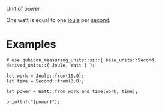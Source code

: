 Unit of power

One watt is equal to one [joule](crate::si::derived_units::Joule) per [second](crate::si::base_units::Second).

# Examples
```
# use qubicon_measuring_units::si::{ base_units::Second, derived_units::{ Joule, Watt } };

let work = Joule::from(15.0);
let time = Second::from(3.0);

let power = Watt::from_work_and_time(work, time);

println!("{power}");
```